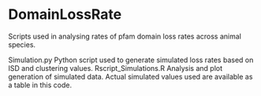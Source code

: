 # DomainLossRate
Scripts used in analysing rates of pfam domain loss rates across animal species.


Simulation.py
Python script used to generate simulated loss rates based on ISD and clustering values.
Rscript_Simulations.R
Analysis and plot generation of simulated data. Actual simulated values used are available as a table in this code.

